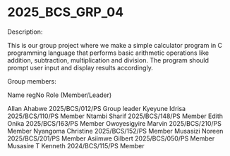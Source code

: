 # 2025_BCS_GRP_04

Description:

This is our group project where we make a simple calculator program in C programming language that performs
basic arithmetic operations like addition, subtraction, multiplication and division. The program should
prompt user input and display results accordingly.



Group members:

Name				regNo				Role (Member/Leader)

Allan Ahabwe		   2025/BCS/012/PS			   Group leader
Kyeyune Idrisa		   2025/BCS/110/PS			      Member
Ntambi Sharif		   2025/BCS/148/PS			      Member
Edith Onika		   2025/BCS/163/PS			      Member
Owoyesigyire Marvin	   2025/BCS/210/PS			      Member
Nyangoma Christine	   2025/BCS/152/PS			      Member
Musasizi Noreen		   2025/BCS/201/PS			      Member
Asiimwe Gilbert		   2025/BCS/050/PS			      Member
Musasire T Kenneth         2024/BCS/115/PS                            Member